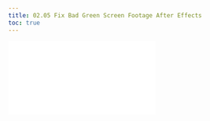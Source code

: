 ```yaml
---
title: 02.05 Fix Bad Green Screen Footage After Effects
toc: true
---
```


![Link to included file content](../../../../video/after-effects/fix-bad-green-screen-footage.md)
